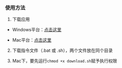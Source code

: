### 使用方法

1. 下载应用

* Windows平台：[点击这里](https://github.com/yt-dlp/yt-dlp/releases/latest/download/yt-dlp.exe)

* Mac平台：[点击这里](https://github.com/yt-dlp/yt-dlp/releases/latest/download/yt-dlp_macos)

2. 下载指令文件（.bat 或 .sh），两个文件放在同个目录

3. Mac下，要先运行```chmod +x download.sh```赋予执行权限

